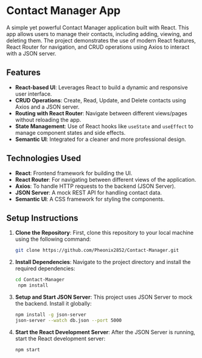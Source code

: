 # Contact Manager App

A simple yet powerful Contact Manager application built with React. This app allows users to manage their contacts, including adding, viewing, and deleting them. The project demonstrates the use of modern React features, React Router for navigation, and CRUD operations using Axios to interact with a JSON server.

## Features

- **React-based UI**: Leverages React to build a dynamic and responsive user interface.
- **CRUD Operations**: Create, Read, Update, and Delete contacts using Axios and a JSON server.
- **Routing with React Router**: Navigate between different views/pages without reloading the app.
- **State Management**: Use of React hooks like `useState` and `useEffect` to manage component states and side effects.
- **Semantic UI**: Integrated for a cleaner and more professional design.

## Technologies Used

- **React**: Frontend framework for building the UI.
- **React Router**: For navigating between different views of the application.
- **Axios**: To handle HTTP requests to the backend (JSON Server).
- **JSON Server**: A mock REST API for handling contact data.
- **Semantic UI**: A CSS framework for styling the components.

## Setup Instructions

1. **Clone the Repository**:
   First, clone this repository to your local machine using the following command:
   ```bash
   git clone https://github.com/Pheonix2852/Contact-Manager.git

2. **Install Dependencies**:
   Navigate to the project directory and install the required dependencies:
   ```bash
   cd Contact-Manager
    npm install

3. **Setup and Start JSON Server**:
   This project uses JSON Server to mock the backend. Install it globally:
   ```bash
   npm install -g json-server
   json-server --watch db.json --port 5000

4. **Start the React Development Server**:
   After the JSON Server is running, start the React development server:
   ```bash
   npm start

